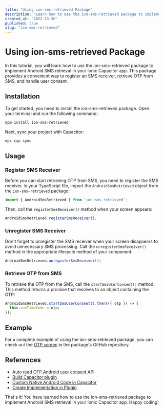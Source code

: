 ```yaml
---
title: "Using ion-sms-retrieved Package"
description: "Learn how to use the ion-sms-retrieved package to implement Android SMS retrieval in your Ionic Capacitor app."
created_at: "2022-10-30"
published: true
slug: "ion-sms-retrieved"
---
```


# Using ion-sms-retrieved Package

In this tutorial, you will learn how to use the ion-sms-retrieved package to implement Android SMS retrieval in your Ionic Capacitor app. This package provides a convenient way to register an SMS receiver, retrieve OTP from SMS, and handle user consent.

## Installation

To get started, you need to install the ion-sms-retrieved package. Open your terminal and run the following command:

```bash
npm install ion-sms-retrieved
```

Next, sync your project with Capacitor:

```bash
npx cap sync
```

## Usage

### Register SMS Receiver

Before you can start retrieving OTP from SMS, you need to register the SMS receiver. In your TypeScript file, import the `AndroidSmsRetrieved` object from the `ion-sms-retrieved` package:

```javascript
import { AndroidSmsRetrieved } from 'ion-sms-retrieved';
```

Then, call the `registerSmsReceiver()` method when your screen appears:

```javascript
AndroidSmsRetrieved.registerSmsReceiver();
```

### Unregister SMS Receiver

Don't forget to unregister the SMS receiver when your screen disappears to avoid unnecessary SMS processing. Call the `unregisterSmsReceiver()` method in the appropriate lifecycle method of your component:

```javascript
AndroidSmsRetrieved.unregisterSmsReceiver();
```

### Retrieve OTP from SMS

To retrieve the OTP from the SMS, call the `startSmsUserConsent()` method. This method returns a promise that resolves to an object containing the OTP:

```javascript
AndroidSmsRetrieved.startSmsUserConsent().then(({ otp }) => {
  this.oneTimeCode = otp;
});
```

## Example

For a complete example of using the ion-sms-retrieved package, you can check out the [OTP screen](https://github.com/anhhtbk/ion-sms-retrieved/blob/main/example/src/app/home/home.page.ts) in the package's GitHub repository.

## References

- [Auto read OTP Android user consent API](https://androidwave.com/auto-read-otp-android-user-consent-api/)
- [Build Capacitor plugin](https://devdactic.com/build-capacitor-plugin)
- [Custom Native Android Code in Capacitor](https://capacitorjs.com/docs/android/custom-code)
- [Create Implementation in Plugin](https://github.com/capawesome-team/capacitor-badge/blob/cf29ce1d68628a328076d7ed34d21a11ce6eb927/android/src/main/java/dev/robingenz/capacitor/badge/BadgePlugin.java#L17)

That's it! You have learned how to use the ion-sms-retrieved package to implement Android SMS retrieval in your Ionic Capacitor app. Happy coding!